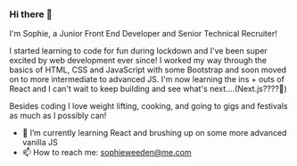 ### Hi there 👋

I'm Sophie, a Junior Front End Developer and Senior Technical Recruiter!

I started learning to code for fun during lockdown and I've been super excited by web development ever since! 
I worked my way through the basics of HTML, CSS and JavaScript with some Bootstrap and soon moved on to more intermediate to advanced JS. I'm now learning the ins + outs of React and I can't wait to keep building and see what's next....(Next.js????👀)

Besides coding I love weight lifting, cooking, and going to gigs and festivals as much as I possibly can!

- 🌱 I’m currently learning React and brushing up on some more advanced vanilla JS
- 📫 How to reach me: sophieweeden@me.com


